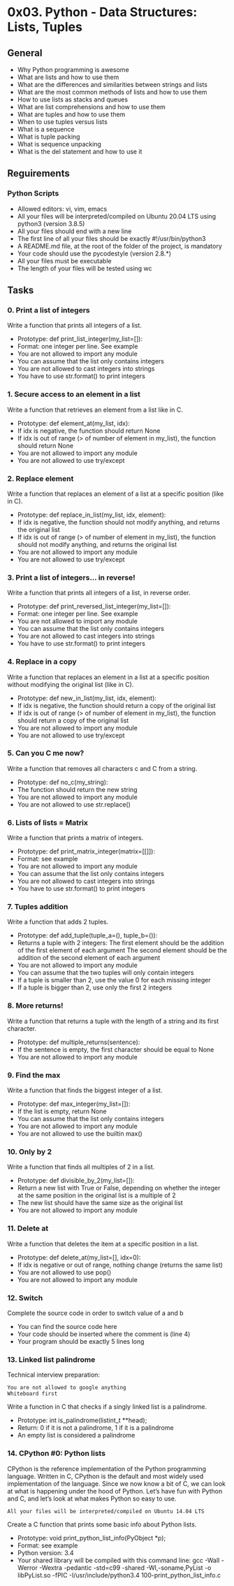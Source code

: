 # 0x03. Python - Data Structures: Lists, Tuples

## General

 *   Why Python programming is awesome
 *   What are lists and how to use them
 *   What are the differences and similarities between strings and lists
 *   What are the most common methods of lists and how to use them
 *   How to use lists as stacks and queues
 *   What are list comprehensions and how to use them
 *   What are tuples and how to use them
 *   When to use tuples versus lists
 *   What is a sequence
 *   What is tuple packing
 *   What is sequence unpacking
 *   What is the del statement and how to use it

## Reguirements

### Python Scripts


 *   Allowed editors: vi, vim, emacs
 *   All your files will be interpreted/compiled on Ubuntu 20.04 LTS using python3 (version 3.8.5)
 *   All your files should end with a new line
 *   The first line of all your files should be exactly #!/usr/bin/python3
 *   A README.md file, at the root of the folder of the project, is mandatory
 *   Your code should use the pycodestyle (version 2.8.*)
 *   All your files must be executable
 *   The length of your files will be tested using wc

## Tasks

### 0. Print a list of integers 

Write a function that prints all integers of a list.

 *   Prototype: def print_list_integer(my_list=[]):
 *   Format: one integer per line. See example
 *   You are not allowed to import any module
 *   You can assume that the list only contains integers
 *   You are not allowed to cast integers into strings
 *   You have to use str.format() to print integers

### 1. Secure access to an element in a list 

Write a function that retrieves an element from a list like in C.

 *   Prototype: def element_at(my_list, idx):
 *   If idx is negative, the function should return None
 *   If idx is out of range (> of number of element in my_list), the function should return None
 *   You are not allowed to import any module
 *   You are not allowed to use try/except

### 2. Replace element 
Write a function that replaces an element of a list at a specific position (like in C).

  *  Prototype: def replace_in_list(my_list, idx, element):
  *  If idx is negative, the function should not modify anything, and returns the original list
  *  If idx is out of range (> of number of element in my_list), the function should not modify anything, and returns the original list
  *  You are not allowed to import any module
  *  You are not allowed to use try/except

### 3. Print a list of integers... in reverse! 

Write a function that prints all integers of a list, in reverse order.

  *  Prototype: def print_reversed_list_integer(my_list=[]):
  *  Format: one integer per line. See example
  *  You are not allowed to import any module
  *  You can assume that the list only contains integers
  *  You are not allowed to cast integers into strings
  *  You have to use str.format() to print integers

### 4. Replace in a copy 
Write a function that replaces an element in a list at a specific position without modifying the original list (like in C).

  *  Prototype: def new_in_list(my_list, idx, element):
  *  If idx is negative, the function should return a copy of the original list
  *  If idx is out of range (> of number of element in my_list), the function should return a copy of the original list
  *  You are not allowed to import any module
  *  You are not allowed to use try/except

### 5. Can you C me now? 
Write a function that removes all characters c and C from a string.

  *  Prototype: def no_c(my_string):
  *  The function should return the new string
  *  You are not allowed to import any module
  *  You are not allowed to use str.replace()

### 6. Lists of lists = Matrix 
Write a function that prints a matrix of integers.

   * Prototype: def print_matrix_integer(matrix=[[]]):
   * Format: see example
   * You are not allowed to import any module
   * You can assume that the list only contains integers
   * You are not allowed to cast integers into strings
   * You have to use str.format() to print integers

### 7. Tuples addition 
Write a function that adds 2 tuples.

  *  Prototype: def add_tuple(tuple_a=(), tuple_b=()):
  *  Returns a tuple with 2 integers:
        The first element should be the addition of the first element of each argument
        The second element should be the addition of the second element of each argument
  *  You are not allowed to import any module
  *  You can assume that the two tuples will only contain integers
  *  If a tuple is smaller than 2, use the value 0 for each missing integer
  *  If a tuple is bigger than 2, use only the first 2 integers

### 8. More returns! 
Write a function that returns a tuple with the length of a string and its first character.

  *  Prototype: def multiple_returns(sentence):
  *  If the sentence is empty, the first character should be equal to None
  *  You are not allowed to import any module

### 9. Find the max 
Write a function that finds the biggest integer of a list.

   * Prototype: def max_integer(my_list=[]):
   * If the list is empty, return None
   * You can assume that the list only contains integers
   * You are not allowed to import any module
   * You are not allowed to use the builtin max()

### 10. Only by 2
Write a function that finds all multiples of 2 in a list.

   * Prototype: def divisible_by_2(my_list=[]):
   * Return a new list with True or False, depending on whether the integer at the same position in the original list is a multiple of 2
   * The new list should have the same size as the original list
   * You are not allowed to import any module

### 11. Delete at 
Write a function that deletes the item at a specific position in a list.

  *  Prototype: def delete_at(my_list=[], idx=0):
  *  If idx is negative or out of range, nothing change (returns the same list)
  *  You are not allowed to use pop()
  *  You are not allowed to import any module

### 12. Switch 
Complete the source code in order to switch value of a and b

   * You can find the source code here
   * Your code should be inserted where the comment is (line 4)
   * Your program should be exactly 5 lines long

### 13. Linked list palindrome 
Technical interview preparation:

    You are not allowed to google anything
    Whiteboard first

Write a function in C that checks if a singly linked list is a palindrome.

   * Prototype: int is_palindrome(listint_t **head);
   * Return: 0 if it is not a palindrome, 1 if it is a palindrome
   * An empty list is considered a palindrome

### 14. CPython #0: Python lists 
CPython is the reference implementation of the Python programming language. Written in C, CPython is the default and most widely used implementation of the language.
Since we now know a bit of C, we can look at what is happening under the hood of Python. Let’s have fun with Python and C, and let’s look at what makes Python so easy to use.

    All your files will be interpreted/compiled on Ubuntu 14.04 LTS
Create a C function that prints some basic info about Python lists.

   * Prototype: void print_python_list_info(PyObject *p);
   * Format: see example
   * Python version: 3.4
   * Your shared library will be compiled with this command line: gcc -Wall -Werror -Wextra -pedantic -std=c99 -shared -Wl,-soname,PyList -o libPyList.so -fPIC -I/usr/include/python3.4 100-print_python_list_info.c


